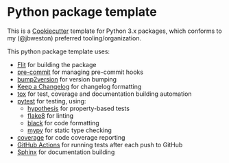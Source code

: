 # Python package template

This is a [Cookiecutter](https://cookiecutter.readthedocs.io/en/latest/) template for
Python 3.x packages, which conforms to my (@jbweston) preferred tooling/organization.

This python package template uses:

+ [Flit](https://flit.readthedocs.io/en/latest/) for building the package
+ [pre-commit](https://pre-commit.com/) for managing pre-commit hooks
+ [bump2version](https://github.com/c4urself/bump2version) for version bumping
+ [Keep a Changelog](https://keepachangelog.com/en/1.0.0/) for changelog formatting
+ [tox](https://tox.readthedocs.io/en/latest/) for test, coverage and documentation building automation
+ [pytest](https://pytest.org/en/latest/) for testing, using:
  + [hypothesis](https://hypothesis.works/) for property-based tests
  + [flake8](http://flake8.pycqa.org/en/latest/) for linting
  + [black](https://black.readthedocs.io/en/stable/) for code formatting
  + [mypy](http://mypy-lang.org/) for static type checking
+ [coverage](https://coverage.readthedocs.io/en/stable/) for code coverage reporting
+ [GitHub Actions](https://github.com/features/actions) for running tests after each push to GitHub
+ [Sphinx](https://www.sphinx-doc.org/en/master/) for documentation building
